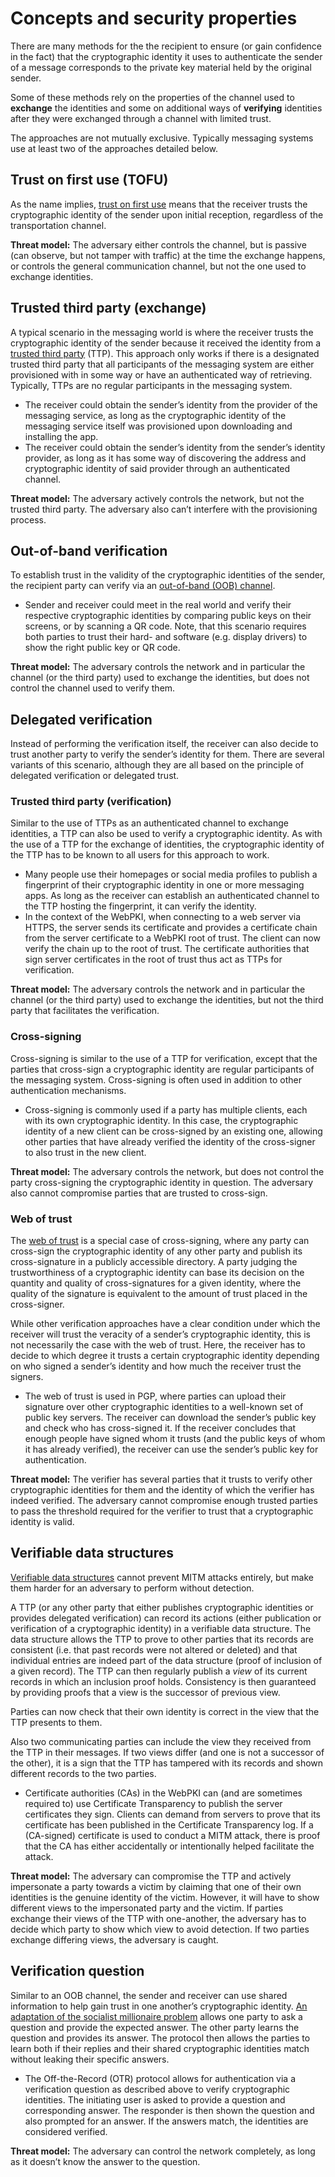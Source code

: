 # Concepts and security properties

There are many methods for the the recipient to ensure (or gain confidence in the fact) that the cryptographic identity it uses to authenticate the sender of a message corresponds to the private key material held by the original sender.

Some of these methods rely on the properties of the channel used to **exchange** the identities and some on additional ways of **verifying** identities after they were exchanged through a channel with limited trust.

The approaches are not mutually exclusive. Typically messaging systems use at least two of the approaches detailed below.

## Trust on first use (TOFU)

As the name implies, [trust on first use](https://en.wikipedia.org/wiki/Trust_on_first_use) means that the receiver trusts the cryptographic identity of the sender upon initial reception, regardless of the transportation channel.

**Threat model:** The adversary either controls the channel, but is passive (can observe, but not tamper with traffic) at the time the exchange happens, or controls the general communication channel, but not the one used to exchange identities.

## Trusted third party (exchange)

A typical scenario in the messaging world is where the receiver trusts the cryptographic identity of the sender because it received the identity from a [trusted third party](https://en.wikipedia.org/wiki/Trusted_third_party) (TTP). This approach only works if there is a designated trusted third party that all participants of the messaging system are either provisioned with in some way or have an authenticated way of retrieving. Typically, TTPs are no regular participants in the messaging system.

- The receiver could obtain the sender’s identity from the provider of the messaging service, as long as the cryptographic identity of the messaging service itself was provisioned upon downloading and installing the app.
- The receiver could obtain the sender’s identity from the sender’s identity provider, as long as it has some way of discovering the address and cryptographic identity of said provider through an authenticated channel.

**Threat model:** The adversary actively controls the network, but not the trusted third party. The adversary also can’t interfere with the provisioning process.

## Out-of-band verification

To establish trust in the validity of the cryptographic identities of the sender, the recipient party can verify via an [out-of-band (OOB) channel](https://ssd.eff.org/en/glossary/out-band-verification).

- Sender and receiver could meet in the real world and verify their respective cryptographic identities by comparing public keys on their screens, or by scanning a QR code. Note, that this scenario requires both parties to trust their hard- and software (e.g. display drivers) to show the right public key or QR code.

**Threat model:** The adversary controls the network and in particular the channel (or the third party) used to exchange the identities, but does not control the channel used to verify them.

## Delegated verification

Instead of performing the verification itself, the receiver can also decide to trust another party to verify the sender’s identity for them. There are several variants of this scenario, although they are all based on the principle of delegated verification or delegated trust.

### Trusted third party (verification)

Similar to the use of TTPs as an authenticated channel to exchange identities, a TTP can also be used to verify a cryptographic identity. As with the use of a TTP for the exchange of identities, the cryptographic identity of the TTP has to be known to all users for this approach to work.

- Many people use their homepages or social media profiles to publish a fingerprint of their cryptographic identity in one or more messaging apps. As long as the receiver can establish an authenticated channel to the TTP hosting the fingerprint, it can verify the identity.
- In the context of the WebPKI, when connecting to a web server via HTTPS, the server sends its certificate and provides a certificate chain from the server certificate to a WebPKI root of trust. The client can now verify the chain up to the root of trust. The certificate authorities that sign server certificates in the root of trust thus act as TTPs for verification.

**Threat model:** The adversary controls the network and in particular the channel (or the third party) used to exchange the identities, but not the third party that facilitates the verification.

### Cross-signing

Cross-signing is similar to the use of a TTP for verification, except that the parties that cross-sign a cryptographic identity are regular participants of the messaging system. Cross-signing is often used in addition to other authentication mechanisms.

- Cross-signing is commonly used if a party has multiple clients, each with its own cryptographic identity. In this case, the cryptographic identity of a new client can be cross-signed by an existing one, allowing other parties that have already verified the identity of the cross-signer to also trust in the new client.

**Threat model:** The adversary controls the network, but does not control the party cross-signing the cryptographic identity in question. The adversary also cannot compromise parties that are trusted to cross-sign.

### Web of trust

The [web of trust](https://en.wikipedia.org/wiki/Web_of_trust) is a special case of cross-signing, where any party can cross-sign the cryptographic identity of any other party and publish its cross-signature in a publicly accessible directory. A party judging the trustworthiness of a cryptographic identity can base its decision on the quantity and quality of cross-signatures for a given identity, where the quality of the signature is equivalent to the amount of trust placed in the cross-signer.

While other verification approaches have a clear condition under which the receiver will trust the veracity of a sender’s cryptographic identity, this is not necessarily the case with the web of trust. Here, the receiver has to decide to which degree it trusts a certain cryptographic identity depending on who signed a sender’s identity and how much the receiver trust the signers.

- The web of trust is used in PGP, where parties can upload their signature over other cryptographic identities to a well-known set of public key servers. The receiver can download the sender’s public key and check who has cross-signed it. If the receiver concludes that enough people have signed whom it trusts (and the public keys of whom it has already verified), the receiver can use the sender’s public key for authentication.

**Threat model:** The verifier has several parties that it trusts to verify other cryptographic identities for them and the identity of which the verifier has indeed verified. The adversary cannot compromise enough trusted parties to pass the threshold required for the verifier to trust that a cryptographic identity is valid.

## Verifiable data structures

[Verifiable data structures](https://transparency.dev/verifiable-data-structures/) cannot prevent MITM attacks entirely, but make them harder for an adversary to perform without detection.

A TTP (or any other party that either publishes cryptographic identities or provides delegated verification) can record its actions (either publication or verification of a cryptographic identity) in a verifiable data structure. The data structure allows the TTP to prove to other parties that its records are consistent (i.e. that past records were not altered or deleted) and that individual entries are indeed part of the data structure (proof of inclusion of a given record). The TTP can then regularly publish a *view* of its current records in which an inclusion proof holds. Consistency is then guaranteed by providing proofs that a view is the successor of previous view.

Parties can now check that their own identity is correct in the view that the TTP presents to them.

Also two communicating parties can include the view they received from the TTP in their messages. If two views differ (and one is not a successor of the other), it is a sign that the TTP has tampered with its records and shown different records to the two parties.

- Certificate authorities (CAs) in the WebPKI can (and are sometimes required to) use Certificate Transparency to publish the server certificates they sign. Clients can demand from servers to prove that its certificate has been published in the Certificate Transparency log. If a (CA-signed) certificate is used to conduct a MITM attack, there is proof that the CA has either accidentally or intentionally helped facilitate the attack.

**Threat model:** The adversary can compromise the TTP and actively impersonate a party towards a victim by claiming that one of their own identities is the genuine identity of the victim. However, it will have to show different views to the impersonated party and the victim. If parties exchange their views of the TTP with one-another, the adversary has to decide which party to show which view to avoid detection. If two parties exchange differing views, the adversary is caught.

## Verification question

Similar to an OOB channel, the sender and receiver can use shared information to help gain trust in one another’s cryptographic identity. [An adaptation of the socialist millionaire problem](https://dl.acm.org/doi/abs/10.1145/1314333.1314340) allows one party to ask a question and provide the expected answer. The other party learns the question and provides its answer. The protocol then allows the parties to learn both if their replies and their shared cryptographic identities match without leaking their specific answers.

- The Off-the-Record (OTR) protocol allows for authentication via a verification question as described above to verify cryptographic identities. The initiating user is asked to provide a question and corresponding answer. The responder is then shown the question and also prompted for an answer. If the answers match, the identities are considered verified.

**Threat model:** The adversary can control the network completely, as long as it doesn’t know the answer to the question.
